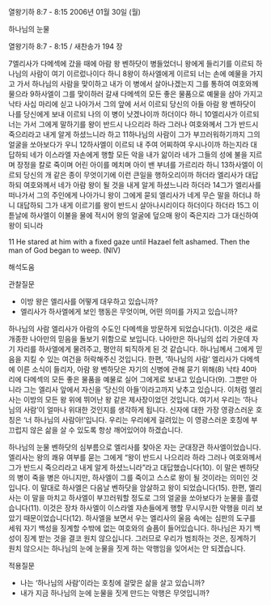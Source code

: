 열왕기하 8:7 - 8:15 
2006년 01월 30일 (월)

하나님의 눈물



열왕기하 8:7 - 8:15 / 새찬송가 194 장


7엘리사가 다메섹에 갔을 때에 아람 왕 벤하닷이 병들었더니 왕에게 들리기를 이르되 하나님의 사람이 여기 이르렀나이다 하니 8왕이 하사엘에게 이르되 너는 손에 예물을 가지고 가서 하나님의 사람을 맞이하고 내가 이 병에서 살아나겠는지 그를 통하여 여호와께 물으라 9하사엘이 그를 맞이하러 갈새 다메섹의 모든 좋은 물품으로 예물을 삼아 가지고 낙타 사십 마리에 싣고 나아가서 그의 앞에 서서 이르되 당신의 아들 아람 왕 벤하닷이 나를 당신에게 보내 이르되 나의 이 병이 낫겠나이까 하더이다 하니 10엘리사가 이르되 너는 가서 그에게 말하기를 왕이 반드시 나으리라 하라 그러나 여호와께서 그가 반드시 죽으리라고 내게 알게 하셨느니라 하고 11하나님의 사람이 그가 부끄러워하기까지 그의 얼굴을 쏘아보다가 우니 12하사엘이 이르되 내 주여 어찌하여 우시나이까 하는지라 대답하되 네가 이스라엘 자손에게 행할 모든 악을 내가 앎이라 네가 그들의 성에 불을 지르며 장정을 칼로 죽이며 어린 아이를 메치며 아이 밴 부녀를 가르리라 하니 13하사엘이 이르되 당신의 개 같은 종이 무엇이기에 이런 큰일을 행하오리이까 하더라 엘리사가 대답하되 여호와께서 네가 아람 왕이 될 것을 내게 알게 하셨느니라 하더라 14그가 엘리사를 떠나가서 그의 주인에게 나아가니 왕이 그에게 묻되 엘리사가 네게 무슨 말을 하더냐 하니 대답하되 그가 내게 이르기를 왕이 반드시 살아나시리이다 하더이다 하더라 15그 이튿날에 하사엘이 이불을 물에 적시어 왕의 얼굴에 덮으매 왕이 죽은지라 그가 대신하여 왕이 되니라 

11 He stared at him with a fixed gaze until Hazael felt ashamed. Then the man of God began to weep. (NIV)

해석도움





관찰질문 
- 이방 왕은 엘리사를 어떻게 대우하고 있습니까? 
- 엘리사가 하사엘에게 보인 행동은 무엇이며, 어떤 의미를 가지고 있습니까? 


하나님의 사람 
엘리사가 아람의 수도인 다메섹을 방문하게 되었습니다(1). 이것은 새로 개종한 나아만의 믿음을 돌보기 위함으로 보입니다. 나아만은 하나님의 섭리 가운데 자기 자리를 하사엘에게 물려주고, 평안히 퇴직하게 된 것 같습니다. 하나님께서 그에게 믿음을 지킬 수 있는 여건을 허락해주신 것입니다. 한편, ‘하나님의 사람’ 엘리사가 다메섹에 이른 소식이 들리자, 아람 왕 벤하닷은 자기의 신병에 관해 묻기 위해(8) 낙타 40마리에 다메섹의 모든 좋은 물품을 예물로 실어 그에게로 보내고 있습니다(9). 그뿐만 아니라 그는 엘리사 앞에서 자신을 ‘당신의 아들’이라고까지 낮추고 있습니다. 이처럼 엘리사는 이방의 모든 왕 위에 뛰어난 왕 같은 제사장이었던 것입니다. 여기서 우리는 ‘하나님의 사람’이 얼마나 위대한 것인지를 생각하게 됩니다. 신자에 대한 가장 영광스러운 호칭은 ‘너 하나님의 사람아!’입니다. 우리는 우리에게 걸려있는 이 영광스러운 호칭에 부끄럽지 않은 삶을 살 수 있도록 항상 깨어있어야 하겠습니다. 

하나님의 눈물 
벤하닷의 심부름으로 엘리사를 찾아온 자는 군대장관 하사엘이었습니다. 엘리사는 왕의 쾌유 여부를 묻는 그에게 “왕이 반드시 나으리라 하라 그러나 여호와께서 그가 반드시 죽으리라고 내게 알게 하셨느니라”라고 대답했습니다(10). 이 말은 벤하닷의 병이 죽을 병은 아니지만, 하사엘이 그를 죽이고 스스로 왕이 될 것이라는 의미인 것입니다. 이 말대로 하사엘은 다음날 벤하닷을 암살하고 왕이 되었습니다(15). 한편, 엘리사는 이 말을 마치고 하사엘이 부끄러워할 정도로 그의 얼굴을 쏘아보다가 눈물을 흘렸습니다(11). 이것은 장차 하사엘이 이스라엘 자손들에게 행할 무시무시한 악행을 미리 보았기 때문이었습니다(12). 하사엘을 보면서 우는 엘리사의 울음 속에는 심판의 도구를 세워 자기 백성을 징계할 수밖에 없는 여호와의 슬픔이 들어있습니다. 하나님은 자기 백성이 징계 받는 것을 결코 원치 않으십니다. 그러므로 우리가 범죄하는 것은, 징계하기 원치 않으시는 하나님의 눈에 눈물을 짓게 하는 악행임을 잊어서는 안 되겠습니다. 



적용질문 
- 나는 ‘하나님의 사람’이라는 호칭에 걸맞은 삶을 살고 있습니까? 
- 내가 지금 하나님의 눈에 눈물을 짓게 만드는 악행은 무엇입니까?